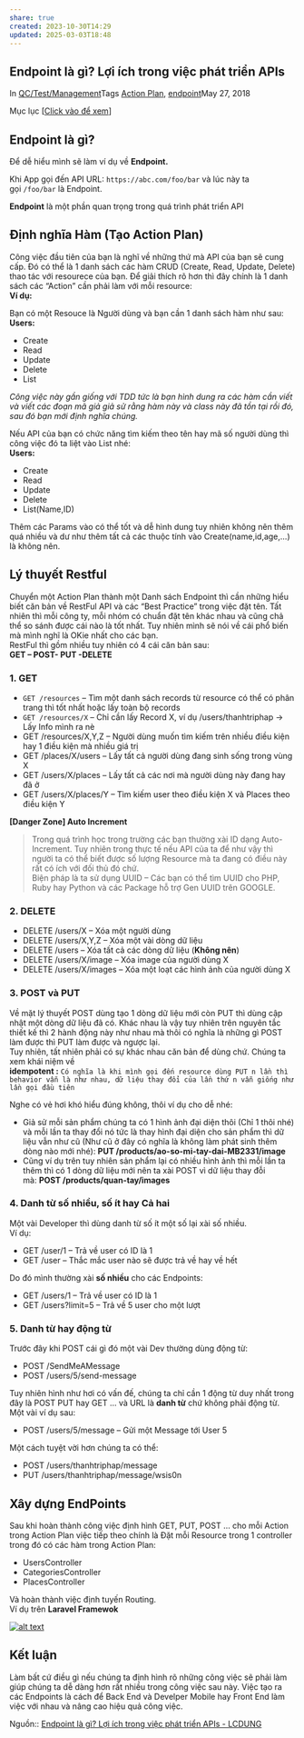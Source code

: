 ```yaml
---
share: true
created: 2023-10-30T14:29
updated: 2025-03-03T18:48
---
```

## Endpoint là gì? Lợi ích trong việc phát triển APIs

In [QC/Test/Management](https://lcdung.top/category/qctest/)Tags [Action Plan](https://lcdung.top/tag/action-plan/), [endpoint](https://lcdung.top/tag/endpoint/)May 27, 2018

Mục lục [[Click vào để xem](https://lcdung.top/endpoint-la-gi-loi-ich-trong-viec-phat-trien-apis/#)]

## Endpoint là gì?

Để dễ hiểu mình sẽ làm ví dụ về **Endpoint.**

Khi App gọi đến API URL: `https://abc.com/foo/bar` và lúc này ta gọi `/foo/bar` là Endpoint.

**Endpoint** là một phần quan trọng trong quá trình phát triển API

## Định nghĩa Hàm (Tạo Action Plan)

Công việc đầu tiên của bạn là nghĩ về những thứ mà API của bạn sẽ cung cấp. Đó có thể là 1 danh sách các hàm CRUD (Create, Read, Update, Delete) thao tác với resourece của bạn. Để giải thích rõ hơn thì đây chính là 1 danh sách các “Action” cần phải làm với mỗi resource:  
**Ví dụ:**

Bạn có một Resouce là Người dùng và bạn cần 1 danh sách hàm như sau:  
**Users:**

- Create
- Read
- Update
- Delete
- List

_Công việc này gần giống với TDD tức là bạn hình dung ra các hàm cần viết và viết các đoạn mã giả giả sử rằng hàm này và class này đã tồn tại rồi đó, sau đó bạn mới định nghĩa chúng._

Nếu API của bạn có chức năng tìm kiếm theo tên hay mã số người dùng thì công việc đó ta liệt vào List nhé:  
**Users:**

- Create
- Read
- Update
- Delete
- List(Name,ID)

Thêm các Params vào có thể tốt và dễ hình dung tuy nhiên không nên thêm quá nhiều và dư như thêm tất cả các thuộc tính vào Create(name,id,age,…) là không nên.

## Lý thuyết Restful

Chuyển một Action Plan thành một Danh sách Endpoint thì cần những hiểu biết căn bản về RestFul API và các “Best Practice” trong việc đặt tên. Tất nhiên thì mỗi công ty, mỗi nhóm có chuẩn đặt tên khác nhau và cũng chả thể so sánh được cái nào là tốt nhất. Tuy nhiên mình sẽ nói về cái phổ biến mà mình nghĩ là OKie nhất cho các bạn.  
RestFul thì gồm nhiều tuy nhiên có 4 cái căn bản sau:  
**GET – POST- PUT -DELETE**

### 1. GET

- `GET /resources` – Tìm một danh sách records từ resource có thể có phân trang thì tốt nhất hoặc lấy toàn bộ records
- `GET /resources/X` – Chỉ cần lấy Record X, ví dụ /users/thanhtriphap -> Lấy Info mình ra nè
- GET /resources/X,Y,Z – Người dùng muốn tìm kiếm trên nhiều điều kiện hay 1 điều kiện mà nhiều giá trị
- GET /places/X/users – Lấy tất cả người dùng đang sinh sống trong vùng X
- GET /users/X/places – Lấy tất cả các nơi mà người dùng này đang hay đã ở
- GET /users/X/places/Y – Tìm kiếm user theo điều kiện X và Places theo điều kiện Y

**[Danger Zone] Auto Increment**

> Trong quá trình học trong trường các bạn thường xài ID dạng Auto-Increment. Tuy nhiên trong thực tế nếu API của ta để như vậy thì người ta có thể biết được số lượng Resource mà ta đang có điều này rất có ích với đối thủ đó chứ.  
> Biện pháp là ta sử dụng UUID – Các bạn có thể tìm UUID cho PHP, Ruby hay Python và các Package hỗ trợ Gen UUID trên GOOGLE.

### 2. DELETE

- DELETE /users/X – Xóa một người dùng
- DELETE /users/X,Y,Z – Xóa một vài dòng dữ liệu
- DELETE /users – Xóa tất cả các dòng dữ liệu (**Không nên**)
- DELETE /users/X/image – Xóa image của người dùng X
- DELETE /users/X/images – Xóa một loạt các hình ảnh của người dùng X

### 3. POST và PUT

Về mặt lý thuyết POST dùng tạo 1 dòng dữ liệu mới còn PUT thì dùng cập nhật một dòng dữ liệu đã có. Khác nhau là vậy tuy nhiên trên nguyên tắc thiết kế thì 2 hành động này như nhau mà thôi có nghĩa là những gì POST làm được thì PUT làm được và ngược lại.  
Tuy nhiên, tất nhiên phải có sự khác nhau căn bản để dùng chứ. Chúng ta xem khái niệm về  
**idempotent :** `Có nghĩa là khi mình gọi đến resource dùng PUT n lần thì behavior vẫn là như nhau, dữ liệu thay đổi của lần thứ n vẫn giống như lần gọi đầu tiên`

Nghe có vẻ hơi khó hiểu đúng không, thôi ví dụ cho dễ nhé:

- Giả sử mỗi sản phẩm chúng ta có 1 hình ảnh đại diện thôi (Chỉ 1 thôi nhé) và mỗi lần ta thay đổi nó tức là thay hình đại diện cho sản phẩm thì dữ liệu vẫn như cũ (Như cũ ở đây có nghĩa là không làm phát sinh thêm dòng nào mới nhé): **PUT /products/ao-so-mi-tay-dai-MB2331/image**
- Cũng ví dụ trên tuy nhiên sản phẩm lại có nhiều hình ảnh thì mỗi lần ta thêm thì có 1 dòng dữ liệu mới nên ta xài POST vì dữ liệu thay đỗi mà: **POST /products/quan-tay/images**

### 4. Danh từ số nhiều, số ít hay Cả hai

Một vài Developer thì dùng danh từ số ít một số lại xài số nhiều.  
Ví dụ:

- GET /user/1 – Trả về user có ID là 1
- GET /user – Thắc mắc user nào sẽ được trả về hay về hết

Do đó mình thường xài **số nhiều** cho các Endpoints:

- GET /users/1 – Trả về user có ID là 1
- GET /users?limit=5 – Trả về 5 user cho một lượt

### 5. Danh từ hay động từ

Trước đây khi POST cái gì đó một vài Dev thường dùng động từ:

- POST /SendMeAMessage
- POST /users/5/send-message

Tuy nhiên hình như hơi có vấn đế, chúng ta chỉ cần 1 động từ duy nhất trong đây là POST PUT hay GET … và URL là **danh từ** chứ không phải động từ. Một vài ví dụ sau:

- POST /users/5/message – Gửi một Message tới User 5

Một cách tuyệt vời hơn chúng ta có thể:

- POST /users/thanhtriphap/message
- PUT /users/thanhtriphap/message/wsis0n

## Xây dựng EndPoints

Sau khi hoàn thành công việc định hình GET, PUT, POST … cho mỗi Action trong Action Plan việc tiếp theo chính là Đặt mỗi Resource trong 1 controller trong đó có các hàm trong Action Plan:

- UsersController
- CategoriesController
- PlacesController

Và hoàn thành việc định tuyến Routing.  
Ví dụ trên **Laravel Framewok**

[![alt text](https://s3-ap-southeast-1.amazonaws.com/kipalog.com/I5JPY.png_y9c6c97y15)](https://s3-ap-southeast-1.amazonaws.com/kipalog.com/I5JPY.png_y9c6c97y15)

## Kết luận

Làm bất cứ điều gì nếu chúng ta định hình rõ những công việc sẽ phải làm giúp chúng ta dễ dàng hơn rất nhiều trong công việc sau này. Việc tạo ra các Endpoints là cách để Back End và Develper Mobile hay Front End làm việc với nhau và nâng cao hiệu quả công việc.

Nguồn:: [Endpoint là gì? Lợi ích trong việc phát triển APIs - LCDUNG](https://lcdung.top/endpoint-la-gi-loi-ich-trong-viec-phat-trien-apis/)